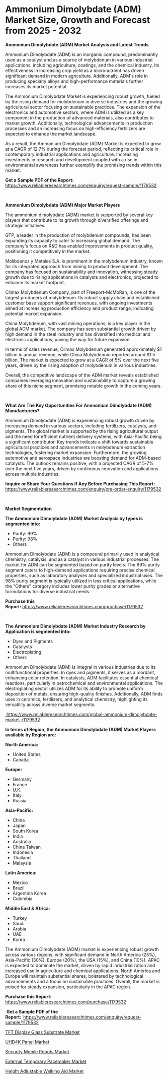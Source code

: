 <p><h1>Ammonium Dimolybdate (ADM) Market Size, Growth and Forecast from 2025 - 2032</h1></p><p><strong>Ammonium Dimolybdate (ADM) Market Analysis and Latest Trends</strong></p>
<p><p>Ammonium Dimolybdate (ADM) is an inorganic compound, predominantly used as a catalyst and as a source of molybdenum in various industrial applications, including agriculture, coatings, and the chemical industry. Its effectiveness in increasing crop yield as a micronutrient has driven significant demand in modern agriculture. Additionally, ADM's role in producing specialty alloys and high-performance materials further increases its market potential.</p><p>The Ammonium Dimolybdate Market is experiencing robust growth, fueled by the rising demand for molybdenum in diverse industries and the growing agricultural sector focusing on sustainable practices. The expansion of the electronics and automotive sectors, where ADM is utilized as a key component in the production of advanced materials, also contributes to market growth. Additionally, technological advancements in production processes and an increasing focus on high-efficiency fertilizers are expected to enhance the market landscape.</p><p>As a result, the Ammonium Dimolybdate (ADM) Market is expected to grow at a CAGR of 12.7% during the forecast period, reflecting its critical role in contemporary industrial applications and agriculture. Increasing investments in research and development coupled with a rise in environmental awareness further exemplify the promising trends within this market.</p></p>
<p><strong>Get a Sample PDF of the Report:&nbsp;</strong> <a href="https://www.reliableresearchtimes.com/enquiry/request-sample/1179532?utm_campaign=2175&utm_medium=2&utm_source=Github&utm_content=ia&utm_term=02022025&utm_id=ammonium-dimolybdate-adm">https://www.reliableresearchtimes.com/enquiry/request-sample/1179532</a></p>
<p>&nbsp;</p>
<p><strong>Ammonium Dimolybdate (ADM) Major Market Players</strong></p>
<p><p>The ammonium dimolybdate (ADM) market is supported by several key players that contribute to its growth through diversified offerings and strategic initiatives. </p><p>GTP, a leader in the production of molybdenum compounds, has been expanding its capacity to cater to increasing global demand. The company's focus on R&D has enabled improvements in product quality, positioning it competitively in the market.</p><p>Molibdenos y Metales S.A. is prominent in the molybdenum industry, known for its integrated approach from mining to product development. The company has focused on sustainability and innovation, witnessing steady growth due to rising applications in catalysts and electronics, projected to enhance its market footprint.</p><p>Climax Molybdenum Company, part of Freeport-McMoRan, is one of the largest producers of molybdenum. Its robust supply chain and established customer base support significant revenues, with ongoing investments aimed at increasing production efficiency and product range, indicating potential market expansion.</p><p>China Molybdenum, with vast mining operations, is a key player in the global ADM market. The company has seen substantial growth driven by high demand in the steel industry and has diversified into medical and electronic applications, paving the way for future expansion.</p><p>In terms of sales revenue, Climax Molybdenum generated approximately $1 billion in annual revenue, while China Molybdenum reported around $1.5 billion. The market is expected to grow at a CAGR of 5% over the next five years, driven by the rising adoption of molybdenum in various industries.</p><p>Overall, the competitive landscape of the ADM market reveals established companies leveraging innovation and sustainability to capture a growing share of this niche segment, promising notable growth in the coming years.</p></p>
<p>&nbsp;</p>
<p><strong>What Are The Key Opportunities For Ammonium Dimolybdate (ADM) Manufacturers?</strong></p>
<p><p>Ammonium Dimolybdate (ADM) is experiencing robust growth driven by increasing demand in various sectors, including fertilizers, catalysts, and pigments. The global market is supported by the rising agricultural output and the need for efficient nutrient delivery systems, with Asia-Pacific being a significant contributor. Key trends indicate a shift towards sustainable agricultural practices and advancements in molybdenum extraction technologies, fostering market expansion. Furthermore, the growing automotive and aerospace industries are boosting demand for ADM-based catalysts. The outlook remains positive, with a projected CAGR of 5-7% over the next five years, driven by continuous innovation and applications across multiple industries.</p></p>
<p><strong>Inquire or Share Your Questions If Any Before Purchasing This Report:</strong> <a href="https://www.reliableresearchtimes.com/enquiry/pre-order-enquiry/1179532?utm_campaign=2175&utm_medium=2&utm_source=Github&utm_content=ia&utm_term=02022025&utm_id=ammonium-dimolybdate-adm">https://www.reliableresearchtimes.com/enquiry/pre-order-enquiry/1179532</a></p>
<p>&nbsp;</p>
<p><strong>Market Segmentation</strong></p>
<p><strong>The Ammonium Dimolybdate (ADM) Market Analysis by types is segmented into:</strong></p>
<p><ul><li>Purity: 99%</li><li>Purity: 98%</li><li>Others</li></ul></p>
<p><p>Ammonium Dimolybdate (ADM) is a compound primarily used in analytical chemistry, catalysis, and as a catalyst in various industrial processes. The market for ADM can be segmented based on purity levels. The 99% purity segment caters to high-demand applications requiring precise chemical properties, such as laboratory analyses and specialized industrial uses. The 98% purity segment is typically utilized in less critical applications, while the "Others" category includes lower purity grades or alternative formulations for diverse industrial needs.</p></p>
<p><strong>Purchase this Report:&nbsp;</strong><a href="https://www.reliableresearchtimes.com/purchase/1179532?utm_campaign=2175&utm_medium=2&utm_source=Github&utm_content=ia&utm_term=02022025&utm_id=ammonium-dimolybdate-adm">https://www.reliableresearchtimes.com/purchase/1179532</a></p>
<p>&nbsp;</p>
<p><strong>The Ammonium Dimolybdate (ADM) Market Industry Research by Application is segmented into:</strong></p>
<p><ul><li>Dyes and Pigments</li><li>Catalysts</li><li>Electroplating</li><li>Others</li></ul></p>
<p><p>Ammonium Dimolybdate (ADM) is integral in various industries due to its multifunctional properties. In dyes and pigments, it serves as a mordant, enhancing color retention. In catalysts, ADM facilitates essential chemical reactions, particularly in petrochemical and environmental applications. The electroplating sector utilizes ADM for its ability to promote uniform deposition of metals, ensuring high-quality finishes. Additionally, ADM finds uses in ceramics, fertilizers, and analytical chemistry, highlighting its versatility across diverse market segments.</p></p>
<p><a href="https://www.reliableresearchtimes.com/global-ammonium-dimolybdate-market-r1179532?utm_campaign=2175&utm_medium=2&utm_source=Github&utm_content=ia&utm_term=02022025&utm_id=ammonium-dimolybdate-adm">&nbsp;https://www.reliableresearchtimes.com/global-ammonium-dimolybdate-market-r1179532</a></p>
<p><strong>In terms of Region, the Ammonium Dimolybdate (ADM) Market Players available by Region are:</strong></p>
<p>
    <p> <strong> North America: </strong>
        <ul>
            <li>United States</li>
            <li>Canada</li>
        </ul>
        </p> 
    <p> <strong> Europe: </strong>
        <ul>
            <li>Germany</li>
            <li>France</li>
            <li>U.K.</li>
            <li>Italy</li>
            <li>Russia</li>
        </ul>
        </p> 
    <p> <strong> Asia-Pacific: </strong>
        <ul>
            <li>China</li>
            <li>Japan</li>
            <li>South Korea</li>
            <li>India</li>
            <li>Australia</li>
            <li>China Taiwan</li>
            <li>Indonesia</li>
            <li>Thailand</li>
            <li>Malaysia</li>
        </ul>
        </p> 
    <p> <strong> Latin America: </strong>
        <ul>
            <li>Mexico</li>
            <li>Brazil</li>
            <li>Argentina Korea</li>
            <li>Colombia</li>
        </ul>
        </p> 
    <p> <strong> Middle East & Africa: </strong>
        <ul>
            <li>Turkey</li>
            <li>Saudi</li>
            <li>Arabia</li>
            <li>UAE</li>
            <li>Korea</li>
        </ul>
    </p>
    </p>
<p><p>The Ammonium Dimolybdate (ADM) market is experiencing robust growth across various regions, with significant demand in North America (25%), Asia-Pacific (30%), Europe (20%), the USA (15%), and China (10%). APAC is expected to dominate the market, driven by rapid industrialization and increased use in agriculture and chemical applications. North America and Europe will maintain substantial shares, bolstered by technological advancements and a focus on sustainable practices. Overall, the market is poised for steady expansion, particularly in the APAC region.</p></p>
<p><strong>Purchase this Report: </strong><a href="https://www.reliableresearchtimes.com/purchase/1179532?utm_campaign=2175&utm_medium=2&utm_source=Github&utm_content=ia&utm_term=02022025&utm_id=ammonium-dimolybdate-adm">https://www.reliableresearchtimes.com/purchase/1179532</a></p>
<p>&nbsp;<strong>Get a Sample PDF of the Report:&nbsp;&nbsp;</strong><a href="https://www.reliableresearchtimes.com/enquiry/request-sample/1179532?utm_campaign=2175&utm_medium=2&utm_source=Github&utm_content=ia&utm_term=02022025&utm_id=ammonium-dimolybdate-adm">https://www.reliableresearchtimes.com/enquiry/request-sample/1179532</a></p>
<p><strong></strong></p>
<p><p><a href="https://www.linkedin.com/pulse/tft-display-glass-substrate-market-size-forecast-2025-mnkre?utm_campaign=2175&utm_medium=2&utm_source=Github&utm_content=ia&utm_term=02022025&utm_id=ammonium-dimolybdate-adm">TFT Display Glass Substrate Market</a></p><p><a href="https://www.linkedin.com/pulse/uhd4k-panel-market-trends-forecast-growth-potential-analysis-8qqve?utm_campaign=2175&utm_medium=2&utm_source=Github&utm_content=ia&utm_term=02022025&utm_id=ammonium-dimolybdate-adm">UHD4K Panel Market</a></p><p><a href="https://www.linkedin.com/pulse/based-recent-market-research-security-mobile-robots-set-gwijf?utm_campaign=2175&utm_medium=2&utm_source=Github&utm_content=ia&utm_term=02022025&utm_id=ammonium-dimolybdate-adm">Security Mobile Robots Market</a></p><p><a href="https://www.linkedin.com/pulse/external-temporary-pacemaker-market-forecast-report-highlights-0hwsf?utm_campaign=2175&utm_medium=2&utm_source=Github&utm_content=ia&utm_term=02022025&utm_id=ammonium-dimolybdate-adm">External Temporary Pacemaker Market</a></p><p><a href="https://www.linkedin.com/pulse/forecast-height-adjustable-walking-aid-market-from-2025-2032-sicwf?utm_campaign=2175&utm_medium=2&utm_source=Github&utm_content=ia&utm_term=02022025&utm_id=ammonium-dimolybdate-adm">Height Adjustable Walking Aid Market</a></p></p>